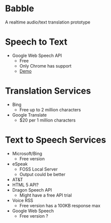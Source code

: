 Babble
======

A realtime audio/text translation prototype

Speech to Text
==============

* Google Web Speech API
  * Free
  * Only Chrome has support
  * [Demo](https://www.google.com/intl/en/chrome/demos/speech.html)

Translation Services
====================

* Bing
  * Free up to 2 million characters
* Google Translate
  * $20 per 1 million characters

Text to Speech Services
=======================

* Microsoft/Bing
  * Free version
* eSpeak
  * FOSS Local Server
  * Output could be better
* AT&T
* HTML 5 API?
* Dragon Speech API
  * Might have a free API trial
* Voice RSS
  * Free version has a 100KB response max
* Google Web Speech
  * Free version ?
